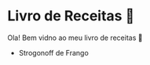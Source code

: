 # Livro de Receitas :cookie:

Ola! Bem vidno ao meu livro de receitas :walking:

- Strogonoff de Frango

